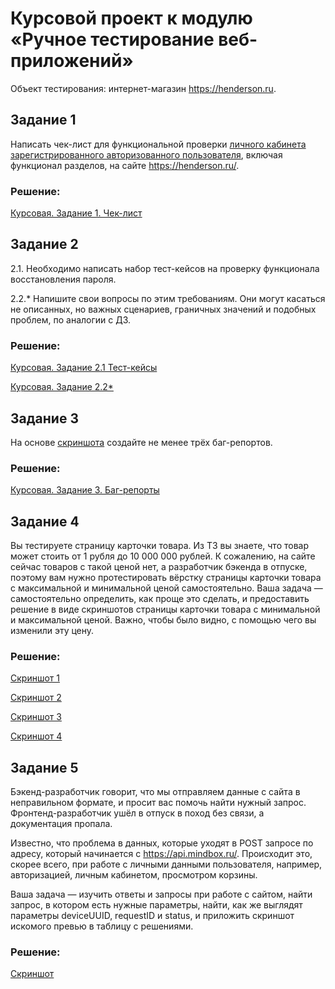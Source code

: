 # Курсовой проект к модулю «Ручное тестирование веб-приложений»

Объект тестирования: интернет-магазин https://henderson.ru.

## Задание 1

Написать чек-лист для функциональной проверки [личного кабинета зарегистрированного авторизованного пользователя](https://henderson.ru/cabinet/), включая функционал разделов, на сайте https://henderson.ru/.

### Решение:
[Курсовая. Задание 1. Чек-лист](https://docs.google.com/spreadsheets/d/1r_vM3ctZ6dDJp6U8iNtsA2JtSMGrlUdeO7f1tKmkphQ/edit?usp=sharing)

## Задание 2

2.1. Необходимо написать набор тест-кейсов на проверку функционала восстановления пароля.

2.2.*  Напишите свои вопросы по этим требованиям. Они могут касаться не описанных, но важных сценариев, граничных значений и подобных проблем, по аналогии с ДЗ.

### Решение:
[Курсовая. Задание 2.1 Тест-кейсы](https://docs.google.com/spreadsheets/d/1VvDiElVVf4JKuLDcEJKiKAC0yqeEybP9tc9qpucU_yk/edit?usp=sharing)

[Курсовая. Задание 2.2*](https://docs.google.com/document/d/1MuiZIq9eiUW8NzyFmwtU85zd0UOuVS6zK-zT_XZCrTM/edit?usp=sharing)

## Задание 3

На основе [скриншота](https://drive.google.com/file/d/1ucv3JFqEGY7ijVtP0Qn0BrdV2ipqYu37/view?usp=sharing) создайте не менее трёх баг-репортов. 

### Решение:
[Курсовая. Задание 3. Баг-репорты](https://docs.google.com/spreadsheets/d/1yylxgtspLvPOd9b_Rw_6-djVHACh3yIxyfBjW9Ua5M4/edit?usp=sharing)

## Задание 4

Вы тестируете страницу карточки товара. Из ТЗ вы знаете, что товар может стоить от 1 рубля до 10 000 000 рублей. К сожалению, на сайте сейчас товаров с такой ценой нет, а разработчик бэкенда в отпуске, поэтому вам нужно протестировать вёрстку страницы карточки товара с максимальной и минимальной ценой самостоятельно.
Ваша задача — самостоятельно определить, как проще это сделать, и предоставить решение в виде скриншотов страницы карточки товара с минимальной и максимальной ценой. Важно, чтобы было видно, с помощью чего вы изменили эту цену.

### Решение:
[Скриншот 1](https://drive.google.com/file/d/1Cy-H8ZIQ4VssrvWmFpW8008d5Xy9PHK5/view?usp=sharing)

[Скриншот 2](https://drive.google.com/file/d/1XAeRz4G0Uy9_VDH-HsZOPTAOtW1-zJPM/view?usp=sharing)

[Скриншот 3](https://drive.google.com/file/d/13jXbW_29O4HMtdoN7Aw5fO6bRUDxl511/view?usp=sharing)

[Скриншот 4](https://drive.google.com/file/d/1W9ZYhSG-HMdCNwJKkgbKSCxuhPE8a9sy/view?usp=sharing)

## Задание 5

Бэкенд-разработчик говорит, что мы отправляем данные с сайта в неправильном формате, и просит вас помочь найти нужный запрос. Фронтенд-разработчик ушёл в отпуск в поход без связи, а документация пропала.

Известно, что проблема в данных, которые уходят в POST запросе по адресу, который начинается с https://api.mindbox.ru/. Происходит это, скорее всего, при работе с личными данными пользователя, например, авторизацией, личным кабинетом, просмотром корзины.

Ваша задача — изучить ответы и запросы при работе с сайтом, найти запрос, в котором есть нужные параметры, найти, как же выглядят параметры deviceUUID, requestID и status, и приложить скриншот искомого превью в таблицу с решениями.

### Решение:

[Скриншот](https://drive.google.com/file/d/1Pq3lOqu0g1AMdGSeJ9gwOXB2iHd_j-SC/view?usp=sharing)
